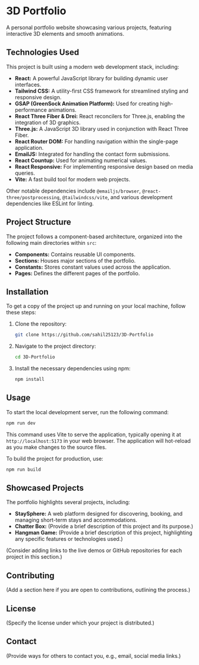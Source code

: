 # 3D Portfolio

A personal portfolio website showcasing various projects, featuring interactive 3D elements and smooth animations.

## Technologies Used

This project is built using a modern web development stack, including:

-   **React:** A powerful JavaScript library for building dynamic user interfaces.
-   **Tailwind CSS:** A utility-first CSS framework for streamlined styling and responsive design.
-   **GSAP (GreenSock Animation Platform):** Used for creating high-performance animations.
-   **React Three Fiber & Drei:** React reconcilers for Three.js, enabling the integration of 3D graphics.
-   **Three.js:** A JavaScript 3D library used in conjunction with React Three Fiber.
-   **React Router DOM:** For handling navigation within the single-page application.
-   **EmailJS:** Integrated for handling the contact form submissions.
-   **React Countup:** Used for animating numerical values.
-   **React Responsive:** For implementing responsive design based on media queries.
-   **Vite:** A fast build tool for modern web projects.

Other notable dependencies include `@emailjs/browser`, `@react-three/postprocessing`, `@tailwindcss/vite`, and various development dependencies like ESLint for linting.

## Project Structure

The project follows a component-based architecture, organized into the following main directories within `src`:

-   **Components:** Contains reusable UI components.
-   **Sections:** Houses major sections of the portfolio.
-   **Constants:** Stores constant values used across the application.
-   **Pages:** Defines the different pages of the portfolio.

## Installation

To get a copy of the project up and running on your local machine, follow these steps:

1.  Clone the repository:
    ```bash
    git clone https://github.com/sahil25123/3D-Portfolio
    ```
2.  Navigate to the project directory:
    ```bash
    cd 3D-Portfolio
    ```
3.  Install the necessary dependencies using npm:
    ```bash
    npm install
    ```

## Usage

To start the local development server, run the following command:

```bash
npm run dev 
```

This command uses Vite to serve the application, typically opening it at `http://localhost:5173` in your web browser. The application will hot-reload as you make changes to the source files.

To build the project for production, use:

```bash
npm run build
```

## Showcased Projects

The portfolio highlights several projects, including:

-   **StaySphere:** A web platform designed for discovering, booking, and managing short-term stays and accommodations.
-   **Chatter Box:** (Provide a brief description of this project and its purpose.)
-   **Hangman Game:** (Provide a brief description of this project, highlighting any specific features or technologies used.)

(Consider adding links to the live demos or GitHub repositories for each project in this section.)

## Contributing

(Add a section here if you are open to contributions, outlining the process.)

## License

(Specify the license under which your project is distributed.)

## Contact

(Provide ways for others to contact you, e.g., email, social media links.)
